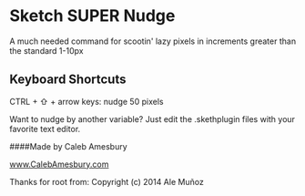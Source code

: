 Sketch SUPER Nudge
==================

A much needed command for scootin' lazy pixels in increments greater than the standard 1-10px

## Keyboard Shortcuts

CTRL + ⇧ + arrow keys: nudge 50 pixels

Want to nudge by another variable? Just edit the .skethplugin files with your favorite text editor.


####Made by Caleb Amesbury

www.CalebAmesbury.com

Thanks for root from: Copyright (c) 2014 Ale Muñoz

